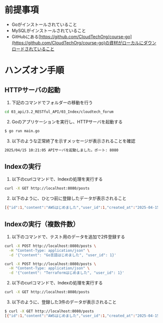 # 前提事項
- Goがインストールされていること
- MySQLがインストールされていること
- GitHubにある[https://github.com/CloudTechOrg/course-go](https://github.com/CloudTechOrg/course-go)の資材がローカルにダウンロードされていること

# ハンズオン手順

## HTTPサーバの起動

1. 下記のコマンドでフォルダーの移動を行う
```sh
cd 03_api/3.2_RESTful_API/03_Index/cloudtech_forum
```

2. Goのアプリケーションを実行し、HTTPサーバを起動する
```sh
$ go run main.go
```

3. 以下のような正常終了を示すメッセージが表示されることを確認
```sh
2025/04/15 10:21:05 APIサーバを起動しました。ポート: 8080
```

## Indexの実行
1. 以下のcurlコマンドで、Indexの処理を実行する
```sh
curl -X GET http://localhost:8080/posts
```

2. 以下のように、ひとつ前に登録したデータが表示されること
```sh
[{"id":1,"content":"AWSはじめました","user_id":1,"created_at":"2025-04-15T10:30:24Z","updated_at":"2025-04-15T10:30:24Z"}]
```

## Indexの実行（複数件数）

1. 以下のコマンドで、テスト用のデータを追加で2件登録する

```sh
curl -X POST http://localhost:8080/posts \
  -H "Content-Type: application/json" \
  -d '{"content": "Go言語はじめました", "user_id": 1}'
```

```sh
curl -X POST http://localhost:8080/posts \
  -H "Content-Type: application/json" \
  -d '{"content": "Terraformはじめました", "user_id": 1}'
```

2. 以下のcurlコマンドで、Indexの処理を実行する
```sh
curl -X GET http://localhost:8080/posts
```

3. 以下のように、登録した3件のデータが表示されること

```sh
$ curl -X GET http://localhost:8080/posts
[{"id":1,"content":"AWSはじめました","user_id":1,"created_at":"2025-04-15T10:30:24Z","updated_at":"2025-04-15T10:30:24Z"},{"id":2,"content":"Go言語はじめました","user_id":1,"created_at":"2025-04-16T21:18:08Z","updated_at":"2025-04-16T21:18:08Z"},{"id":3,"content":"Terraformはじめました","user_id":1,"created_at":"2025-04-16T21:18:13Z","updated_at":"2025-04-16T21:18:13Z"}]
```